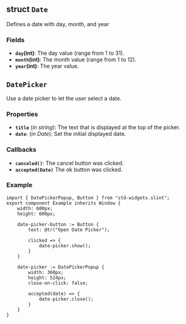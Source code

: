 <!-- Copyright © SixtyFPS GmbH <info@slint.dev> ; SPDX-License-Identifier: MIT -->

## struct `Date`

Defines a date with day, month, and year

### Fields

-   **`day`(int)**: The day value (range from 1 to 31).
-   **`month`(int)**: The month value (range from 1 to 12).
-   **`year`(int)**: The year value.

## `DatePicker`

Use a date picker to let the user select a date.

### Properties

-   **`title`** (_in_ _string_): The text that is displayed at the top of the picker.
-   **`date`**: (_in_ _Date_): Set the initial displayed date.

### Callbacks

-   **`canceled()`**: The cancel button was clicked.
-   **`accepted(Date)`** The ok button was clicked.

### Example

```slint
import { DatePickerPopup, Button } from "std-widgets.slint";
export component Example inherits Window {
    width: 600px;
    height: 600px;

    date-picker-button := Button {
        text: @tr("Open Date Picker");

        clicked => {
            date-picker.show();
        }
    }

    date-picker := DatePickerPopup {
        width: 360px;
        height: 524px;
        close-on-click: false;

        accepted(date) => {
            date-picker.close();
        }
    }
}
```
